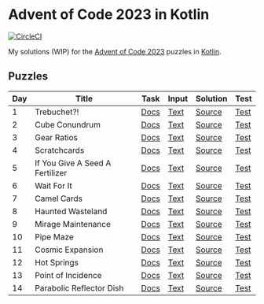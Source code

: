 # Advent of Code 2023 in Kotlin

[![CircleCI](https://dl.circleci.com/status-badge/img/gh/lakiboy/advent-of-code-2023-kotlin.svg?style=svg&circle-token=6d4e4a5bdf4f0e2902c4d54750ff1d7df65cda5c)](https://dl.circleci.com/status-badge/redirect/gh/lakiboy/advent-of-code-2023-kotlin/tree/main)

My solutions (WIP) for the [Advent of Code 2023](https://adventofcode.com/2023) puzzles in [Kotlin](https://kotlinlang.org).

## Puzzles

| Day | Title                           | Task                                         | Input                                | Solution                                               | Test                                                     |
|-----|---------------------------------|----------------------------------------------|--------------------------------------|--------------------------------------------------------|----------------------------------------------------------|
| 1   | Trebuchet?!                     | [Docs](https://adventofcode.com/2023/day/1)  | [Text](src/main/resources/day01.txt) | [Source](src/main/kotlin/io/dmitrijs/aoc2023/Day01.kt) | [Test](src/test/kotlin/io/dmitrijs/aoc2023/Day01Test.kt) |
| 2   | Cube Conundrum                  | [Docs](https://adventofcode.com/2023/day/2)  | [Text](src/main/resources/day02.txt) | [Source](src/main/kotlin/io/dmitrijs/aoc2023/Day02.kt) | [Test](src/test/kotlin/io/dmitrijs/aoc2023/Day02Test.kt) |
| 3   | Gear Ratios                     | [Docs](https://adventofcode.com/2023/day/3)  | [Text](src/main/resources/day03.txt) | [Source](src/main/kotlin/io/dmitrijs/aoc2023/Day03.kt) | [Test](src/test/kotlin/io/dmitrijs/aoc2023/Day03Test.kt) |
| 4   | Scratchcards                    | [Docs](https://adventofcode.com/2023/day/4)  | [Text](src/main/resources/day04.txt) | [Source](src/main/kotlin/io/dmitrijs/aoc2023/Day04.kt) | [Test](src/test/kotlin/io/dmitrijs/aoc2023/Day04Test.kt) |
| 5   | If You Give A Seed A Fertilizer | [Docs](https://adventofcode.com/2023/day/5)  | [Text](src/main/resources/day05.txt) | [Source](src/main/kotlin/io/dmitrijs/aoc2023/Day05.kt) | [Test](src/test/kotlin/io/dmitrijs/aoc2023/Day05Test.kt) |
| 6   | Wait For It                     | [Docs](https://adventofcode.com/2023/day/6)  | [Text](src/main/resources/day06.txt) | [Source](src/main/kotlin/io/dmitrijs/aoc2023/Day06.kt) | [Test](src/test/kotlin/io/dmitrijs/aoc2023/Day06Test.kt) |
| 7   | Camel Cards                     | [Docs](https://adventofcode.com/2023/day/7)  | [Text](src/main/resources/day07.txt) | [Source](src/main/kotlin/io/dmitrijs/aoc2023/Day07.kt) | [Test](src/test/kotlin/io/dmitrijs/aoc2023/Day07Test.kt) |
| 8   | Haunted Wasteland               | [Docs](https://adventofcode.com/2023/day/8)  | [Text](src/main/resources/day08.txt) | [Source](src/main/kotlin/io/dmitrijs/aoc2023/Day08.kt) | [Test](src/test/kotlin/io/dmitrijs/aoc2023/Day08Test.kt) |
| 9   | Mirage Maintenance              | [Docs](https://adventofcode.com/2023/day/9)  | [Text](src/main/resources/day09.txt) | [Source](src/main/kotlin/io/dmitrijs/aoc2023/Day09.kt) | [Test](src/test/kotlin/io/dmitrijs/aoc2023/Day09Test.kt) |
| 10  | Pipe Maze                       | [Docs](https://adventofcode.com/2023/day/10) | [Text](src/main/resources/day10.txt) | [Source](src/main/kotlin/io/dmitrijs/aoc2023/Day10.kt) | [Test](src/test/kotlin/io/dmitrijs/aoc2023/Day10Test.kt) |
| 11  | Cosmic Expansion                | [Docs](https://adventofcode.com/2023/day/11) | [Text](src/main/resources/day11.txt) | [Source](src/main/kotlin/io/dmitrijs/aoc2023/Day11.kt) | [Test](src/test/kotlin/io/dmitrijs/aoc2023/Day11Test.kt) |
| 12  | Hot Springs                     | [Docs](https://adventofcode.com/2023/day/12) | [Text](src/main/resources/day12.txt) | [Source](src/main/kotlin/io/dmitrijs/aoc2023/Day12.kt) | [Test](src/test/kotlin/io/dmitrijs/aoc2023/Day12Test.kt) |
| 13  | Point of Incidence              | [Docs](https://adventofcode.com/2023/day/13) | [Text](src/main/resources/day13.txt) | [Source](src/main/kotlin/io/dmitrijs/aoc2023/Day13.kt) | [Test](src/test/kotlin/io/dmitrijs/aoc2023/Day13Test.kt) |
| 14  | Parabolic Reflector Dish        | [Docs](https://adventofcode.com/2023/day/14) | [Text](src/main/resources/day14.txt) | [Source](src/main/kotlin/io/dmitrijs/aoc2023/Day14.kt) | [Test](src/test/kotlin/io/dmitrijs/aoc2023/Day14Test.kt) |
